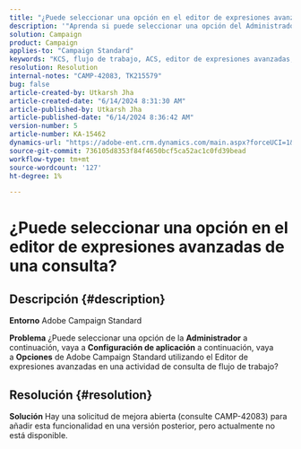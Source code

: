 ```yaml
---
title: "¿Puede seleccionar una opción en el editor de expresiones avanzadas de una consulta?"
description: '"Aprenda si puede seleccionar una opción del Administrador, ir a Configuración de la aplicación y, a continuación, a la sección Opciones de Campaign Classic".'
solution: Campaign
product: Campaign
applies-to: "Campaign Standard"
keywords: "KCS, flujo de trabajo, ACS, editor de expresiones avanzadas, Adobe Campaign Standard, seleccionar opción, consulta, solución"
resolution: Resolution
internal-notes: "CAMP-42083, TK215579"
bug: false
article-created-by: Utkarsh Jha
article-created-date: "6/14/2024 8:31:30 AM"
article-published-by: Utkarsh Jha
article-published-date: "6/14/2024 8:36:42 AM"
version-number: 5
article-number: KA-15462
dynamics-url: "https://adobe-ent.crm.dynamics.com/main.aspx?forceUCI=1&pagetype=entityrecord&etn=knowledgearticle&id=ab3d167b-282a-ef11-840a-000d3a5a67ba"
source-git-commit: 736105d8353f84f4650bcf5ca52ac1c0fd39bead
workflow-type: tm+mt
source-wordcount: '127'
ht-degree: 1%

---
```


# ¿Puede seleccionar una opción en el editor de expresiones avanzadas de una consulta?

## Descripción {#description}


<b>Entorno</b>
Adobe Campaign Standard

<b>Problema</b>
¿Puede seleccionar una opción de la <b>Administrador</b> a continuación, vaya a <b>Configuración de aplicación</b> a continuación, vaya a <b>Opciones</b> de Adobe Campaign Standard utilizando el Editor de expresiones avanzadas en una actividad de consulta de flujo de trabajo?


## Resolución {#resolution}


<b>Solución</b>
Hay una solicitud de mejora abierta (consulte CAMP-42083) para añadir esta funcionalidad en una versión posterior, pero actualmente no está disponible.
